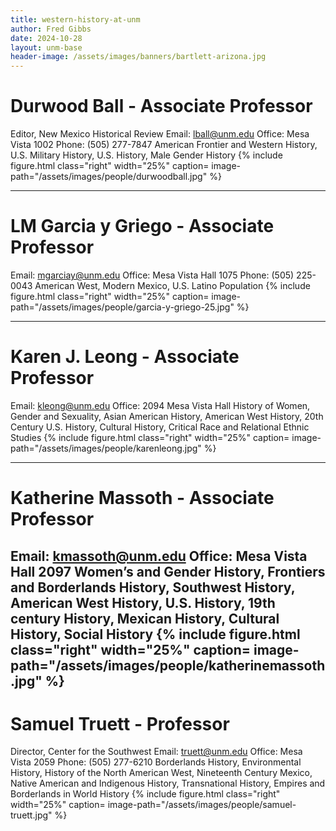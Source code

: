 ```yaml
---
title: western-history-at-unm
author: Fred Gibbs
date: 2024-10-28
layout: unm-base
header-image: /assets/images/banners/bartlett-arizona.jpg
---
```

  
# Durwood Ball - Associate Professor
Editor, New Mexico Historical Review
Email: lball@unm.edu
Office: Mesa Vista 1002
Phone: (505) 277-7847
American Frontier and Western History, U.S. Military History, U.S. History, Male Gender History
{% include figure.html
  class="right"
  width="25%"
  caption=
  image-path="/assets/images/people/durwoodball.jpg"
%}

---
# LM Garcia y Griego - Associate Professor
Email: mgarciay@unm.edu
Office: Mesa Vista Hall 1075
Phone: (505) 225-0043
American West, Modern Mexico, U.S. Latino Population
{% include figure.html
  class="right"
  width="25%"
  caption=
  image-path="/assets/images/people/garcia-y-griego-25.jpg"
%}

---

# Karen J. Leong - Associate Professor
Email: kleong@unm.edu
Office: 2094 Mesa Vista Hall
History of Women, Gender and Sexuality, Asian American History, American West History, 20th Century U.S. History, Cultural History, Critical Race and Relational Ethnic Studies
{% include figure.html
  class="right"
  width="25%"
  caption=
  image-path="/assets/images/people/karenleong.jpg"
%}

---
# Katherine Massoth - Associate Professor 
Email: kmassoth@unm.edu
Office: Mesa Vista Hall 2097
Women’s and Gender History, Frontiers and Borderlands History, Southwest History, American West History, U.S. History, 19th century History, Mexican History, Cultural History, Social History
{% include figure.html
  class="right"
  width="25%"
  caption=
  image-path="/assets/images/people/katherinemassoth.jpg"
%}
---

# Samuel Truett - Professor
Director, Center for the Southwest
Email: truett@unm.edu
Office: Mesa Vista 2059
Phone: (505) 277-6210
Borderlands History, Environmental History, History of the North American West, Nineteenth Century Mexico, Native American and Indigenous History, Transnational History, Empires and Borderlands in World History
{% include figure.html
  class="right"
  width="25%"
  caption=
  image-path="/assets/images/people/samuel-truett.jpg"
%}
